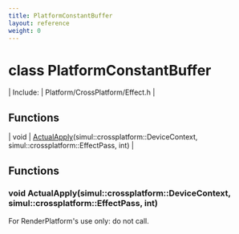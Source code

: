 ```yaml
---
title: PlatformConstantBuffer
layout: reference
weight: 0
---
```

class PlatformConstantBuffer
===

| Include: | Platform/CrossPlatform/Effect.h |



Functions
---

| void | [ActualApply](#ActualApply)(simul::crossplatform::DeviceContext, simul::crossplatform::EffectPass, int) |


Functions
---
<a name="ActualApply"></a>
### void ActualApply(simul::crossplatform::DeviceContext, simul::crossplatform::EffectPass, int)
For RenderPlatform's use only: do not call.
